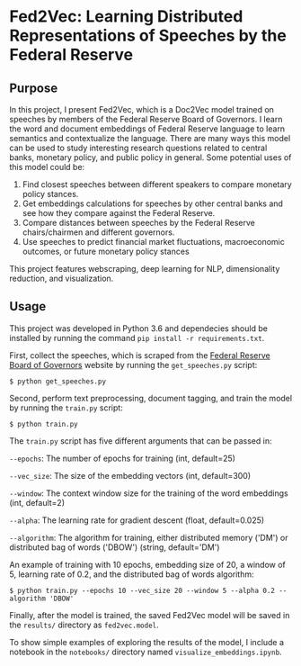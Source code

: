 # Fed2Vec: Learning Distributed Representations of Speeches by the Federal Reserve

## Purpose
In this project, I present Fed2Vec, which is a Doc2Vec model trained on speeches by members of the Federal Reserve Board of Governors. I learn the word and document embeddings of Federal Reserve language to learn semantics and contextualize the language. There are many ways this model can be used to study interesting research questions related to central banks, monetary policy, and public policy in general. Some potential uses of this model could be:

1. Find closest speeches between different speakers to compare monetary policy stances.
2. Get embeddings calculations for speeches by other central banks and see how they compare against the Federal Reserve.
3. Compare distances between speeches by the Federal Reserve chairs/chairmen and different governors.
4. Use speeches to predict financial market fluctuations, macroeconomic outcomes, or future monetary policy stances

This project features webscraping, deep learning for NLP, dimensionality reduction, and visualization.

## Usage
This project was developed in Python 3.6 and dependecies should be installed by running the command `pip install -r requirements.txt`.

First, collect the speeches, which is scraped from the [Federal Reserve Board of Governors](https://www.federalreserve.gov/) website by running the `get_speeches.py` script:
```
$ python get_speeches.py
```

Second, perform text preprocessing, document tagging, and train the model by running the `train.py` script:
```
$ python train.py
```

The `train.py` script has five different arguments that can be passed in:

`--epochs`: The number of epochs for training (int, default=25)

`--vec_size`: The size of the embedding vectors (int, default=300)

`--window`: The context window size for the training of the word embeddings (int, default=2)

`--alpha`: The learning rate for gradient descent (float, default=0.025)

`--algorithm`: The algorithm for training, either distributed memory ('DM') or distributed bag of words ('DBOW') (string, default='DM')

An example of training with 10 epochs, embedding size of 20, a window of 5, learning rate of 0.2, and the distributed bag of words algorithm:

```
$ python train.py --epochs 10 --vec_size 20 --window 5 --alpha 0.2 --algorithm 'DBOW'
```

Finally, after the model is trained, the saved Fed2Vec model will be saved in the `results/` directory as `fed2vec.model`.

To show simple examples of exploring the results of the model, I include a notebook in the `notebooks/` directory named `visualize_embeddings.ipynb`.

